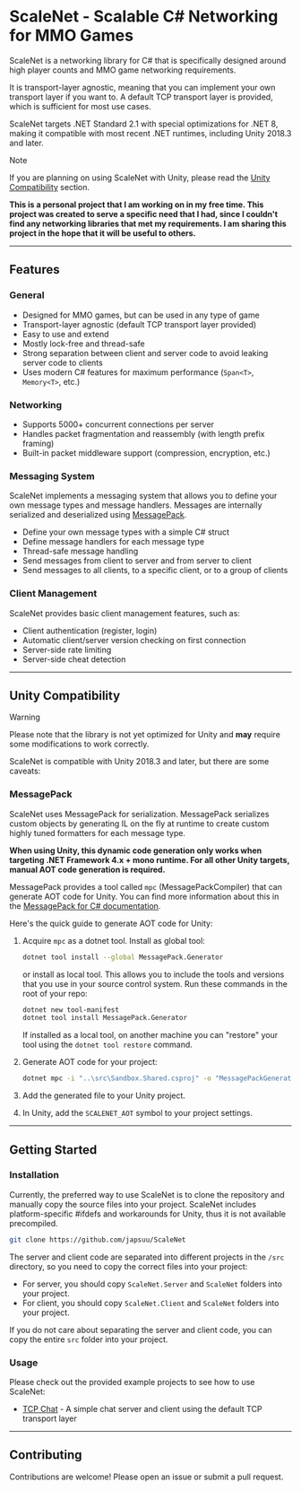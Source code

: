 
# ScaleNet - Scalable C# Networking for MMO Games

ScaleNet is a networking library for C# that is specifically designed around high player counts and MMO game networking requirements.

It is transport-layer agnostic, meaning that you can implement your own transport layer if you want to.
A default TCP transport layer is provided, which is sufficient for most use cases.

ScaleNet targets .NET Standard 2.1 with special optimizations for .NET 8, making it compatible with most recent .NET runtimes, including Unity 2018.3 and later.

> [!NOTE]  
> If you are planning on using ScaleNet with Unity, please read the [Unity Compatibility](#unity-compatibility) section.

**This is a personal project that I am working on in my free time.
This project was created to serve a specific need that I had, since I couldn't find any networking libraries that met my requirements.
I am sharing this project in the hope that it will be useful to others.**

---

## Features

### General

- Designed for MMO games, but can be used in any type of game
- Transport-layer agnostic (default TCP transport layer provided)
- Easy to use and extend
- Mostly lock-free and thread-safe
- Strong separation between client and server code to avoid leaking server code to clients
- Uses modern C# features for maximum performance (`Span<T>`, `Memory<T>`, etc.)

### Networking

- Supports 5000+ concurrent connections per server
- Handles packet fragmentation and reassembly (with length prefix framing)
- Built-in packet middleware support (compression, encryption, etc.)

### Messaging System

ScaleNet implements a messaging system that allows you to define your own message types and message handlers. Messages are internally serialized and deserialized using [MessagePack](https://msgpack.org/).

- Define your own message types with a simple C# struct
- Define message handlers for each message type
- Thread-safe message handling
- Send messages from client to server and from server to client
- Send messages to all clients, to a specific client, or to a group of clients

### Client Management

ScaleNet provides basic client management features, such as:

- Client authentication (register, login)
- Automatic client/server version checking on first connection
- Server-side rate limiting
- Server-side cheat detection

---

## Unity Compatibility

> [!WARNING]
> Please note that the library is not yet optimized for Unity and **may** require some modifications to work correctly.

ScaleNet is compatible with Unity 2018.3 and later, but there are some caveats:

### MessagePack

ScaleNet uses MessagePack for serialization.
MessagePack serializes custom objects by generating IL on the fly at runtime to create custom highly tuned formatters for each message type.

**When using Unity, this dynamic code generation only works when targeting .NET Framework 4.x + mono runtime. For all other Unity targets, manual AOT code generation is required.**

MessagePack provides a tool called `mpc` (MessagePackCompiler) that can generate AOT code for Unity. You can find more information about this in the [MessagePack for C# documentation](https://github.com/MessagePack-CSharp/MessagePack-CSharp?tab=readme-ov-file#aot-code-generation-support-for-unityxamarin).

Here's the quick guide to generate AOT code for Unity:

1. Acquire `mpc` as a dotnet tool.
    Install as global tool:
    ```bash
    dotnet tool install --global MessagePack.Generator
    ```
    or install as local tool. This allows you to include the tools and versions that you use in your source control system. Run these commands in the root of your repo:
    ```bash
    dotnet new tool-manifest
    dotnet tool install MessagePack.Generator
    ```
    If installed as a local tool, on another machine you can "restore" your tool using the `dotnet tool restore` command.
   
2. Generate AOT code for your project:
    ```bash
    dotnet mpc -i "..\src\Sandbox.Shared.csproj" -o "MessagePackGenerated.cs"
    ```
   
3. Add the generated file to your Unity project.

4. In Unity, add the `SCALENET_AOT` symbol to your project settings.

---

## Getting Started

### Installation

Currently, the preferred way to use ScaleNet is to clone the repository and manually copy the source files into your project.
ScaleNet includes platform-specific #ifdefs and workarounds for Unity, thus it is not available precompiled.

```bash
git clone https://github.com/japsuu/ScaleNet
```

The server and client code are separated into different projects in the `/src` directory, so you need to copy the correct files into your project:
- For server, you should copy `ScaleNet.Server` and `ScaleNet` folders into your project.
- For client, you should copy `ScaleNet.Client` and `ScaleNet` folders into your project.

If you do not care about separating the server and client code, you can copy the entire `src` folder into your project.

### Usage

Please check out the provided example projects to see how to use ScaleNet:

- [TCP Chat](examples/Chat) - A simple chat server and client using the default TCP transport layer

---

## Contributing

Contributions are welcome! Please open an issue or submit a pull request.